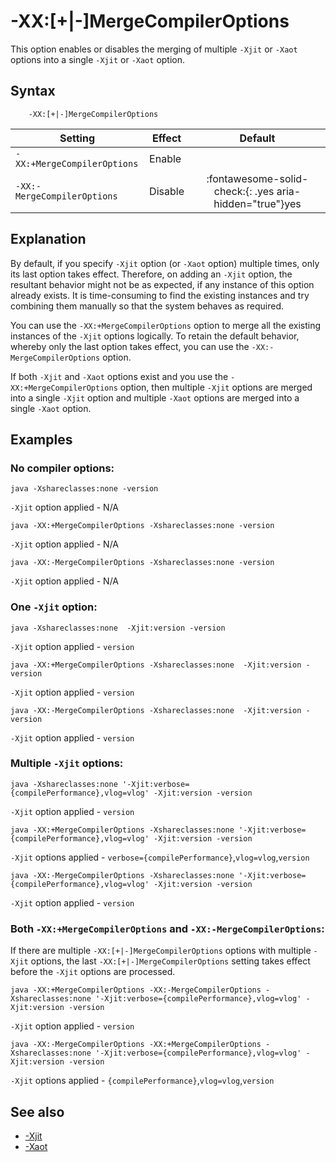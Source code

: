 <!--
* Copyright (c) 2017, 2022 IBM Corp. and others
*
* This program and the accompanying materials are made
* available under the terms of the Eclipse Public License 2.0
* which accompanies this distribution and is available at
* https://www.eclipse.org/legal/epl-2.0/ or the Apache
* License, Version 2.0 which accompanies this distribution and
* is available at https://www.apache.org/licenses/LICENSE-2.0.
*
* This Source Code may also be made available under the
* following Secondary Licenses when the conditions for such
* availability set forth in the Eclipse Public License, v. 2.0
* are satisfied: GNU General Public License, version 2 with
* the GNU Classpath Exception [1] and GNU General Public
* License, version 2 with the OpenJDK Assembly Exception [2].
*
* [1] https://www.gnu.org/software/classpath/license.html
* [2] http://openjdk.java.net/legal/assembly-exception.html
*
* SPDX-License-Identifier: EPL-2.0 OR Apache-2.0 OR GPL-2.0 WITH
* Classpath-exception-2.0 OR LicenseRef-GPL-2.0 WITH Assembly-exception
-->

# -XX:[+|-]MergeCompilerOptions

This option enables or disables the merging of multiple `-Xjit` or `-Xaot` options into a single `-Xjit` or `-Xaot` option.

## Syntax

        -XX:[+|-]MergeCompilerOptions

| Setting                    | Effect  | Default                                                                              |
|----------------------------|---------|:------------------------------------------------------------------------------------:|
|`-XX:+MergeCompilerOptions` | Enable  |                                                                                      |
|`-XX:-MergeCompilerOptions` | Disable | :fontawesome-solid-check:{: .yes aria-hidden="true"}<span class="sr-only">yes</span> |

## Explanation

 By default, if you specify `-Xjit` option (or `-Xaot` option) multiple times, only its last option takes effect. Therefore, on adding an `-Xjit` option, the resultant behavior might not be as expected, if any instance of this option already exists. It is time-consuming to find the existing instances and try combining them manually so that the system behaves as required.

 You can use the `-XX:+MergeCompilerOptions` option to merge all the existing instances of the `-Xjit` options logically. To retain the default behavior, whereby only the last option takes effect, you can use the `-XX:-MergeCompilerOptions` option.

 If both `-Xjit` and `-Xaot` options exist and you use the `-XX:+MergeCompilerOptions` option, then multiple `-Xjit` options are merged into a single `-Xjit` option and multiple `-Xaot` options are merged into a single `-Xaot` option.

## Examples

### No compiler options:

```
java -Xshareclasses:none -version
```
`-Xjit` option applied - N/A

```
java -XX:+MergeCompilerOptions -Xshareclasses:none -version
```
`-Xjit` option applied - N/A

```
java -XX:-MergeCompilerOptions -Xshareclasses:none -version
```
`-Xjit` option applied - N/A

### One `-Xjit` option:

```
java -Xshareclasses:none  -Xjit:version -version
```
`-Xjit` option applied - `version`

```
java -XX:+MergeCompilerOptions -Xshareclasses:none  -Xjit:version -version
```
`-Xjit` option applied - `version`

```
java -XX:-MergeCompilerOptions -Xshareclasses:none  -Xjit:version -version
```
`-Xjit` option applied - `version`

### Multiple `-Xjit` options:

```
java -Xshareclasses:none '-Xjit:verbose={compilePerformance},vlog=vlog' -Xjit:version -version
```
`-Xjit` option applied - `version`

```
java -XX:+MergeCompilerOptions -Xshareclasses:none '-Xjit:verbose={compilePerformance},vlog=vlog' -Xjit:version -version
```
`-Xjit` options applied - `verbose={compilePerformance}`,`vlog=vlog`,`version`

```
java -XX:-MergeCompilerOptions -Xshareclasses:none '-Xjit:verbose={compilePerformance},vlog=vlog' -Xjit:version -version
```
`-Xjit` option applied - `version`

### Both `-XX:+MergeCompilerOptions` and `-XX:-MergeCompilerOptions`:

If there are multiple `-XX:[+|-]MergeCompilerOptions` options with multiple `-Xjit` options, the last `-XX:[+|-]MergeCompilerOptions` setting takes effect before the `-Xjit` options are processed.

```
java -XX:+MergeCompilerOptions -XX:-MergeCompilerOptions -Xshareclasses:none '-Xjit:verbose={compilePerformance},vlog=vlog' -Xjit:version -version
```
`-Xjit` option applied - `version`

```
java -XX:-MergeCompilerOptions -XX:+MergeCompilerOptions -Xshareclasses:none '-Xjit:verbose={compilePerformance},vlog=vlog' -Xjit:version -version
```
`-Xjit` options applied - `{compilePerformance}`,`vlog=vlog`,`version`

## See also

- [-Xjit](xjit.md)
- [-Xaot](xaot.md)

<!-- ==== END OF TOPIC ==== xxmergecompileroptions.md ==== -->
